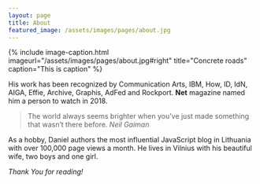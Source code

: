 ```yaml
---
layout: page
title: About
featured_image: /assets/images/pages/about.jpg
---
```

{% include image-caption.html imageurl="/assets/images/pages/about.jpg#right" title="Concrete roads" caption="This is caption" %}


His work has been recognized by Communication Arts, IBM, How, ID, IdN, AIGA, Effie, Archive, Graphis, AdFed and Rockport. **Net** magazine named him a person to watch in 2018.

>The world always seems brighter when you’ve just made something that wasn’t there before. <cite>Neil Gaiman</cite>

As a hobby, Daniel authors the most influential JavaScript blog in Lithuania with over 100,000 page views a month. He lives in Vilnius with his beautiful wife, two boys and one girl.

*Thank You for reading!*